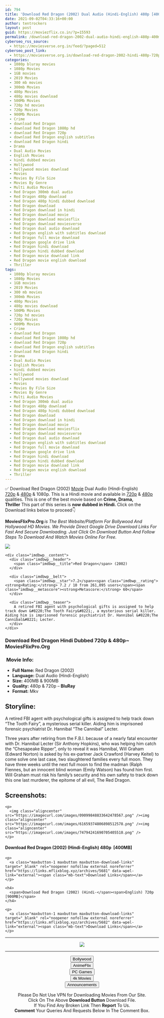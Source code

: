 ```yaml
---
id: 794
title: 'Download Red Dragon (2002) Dual Audio (Hindi-English) 480p [400MB] || 720p [900MB]'
date: 2021-09-02T04:33:16+00:00
author: tentrockers
layout: post
guid: https://moviezflix.co.in/?p=15593
permalink: /download-red-dragon-2002-dual-audio-hindi-english-480p-400mb-720p-900mb/
cyberseo_rss_source:
  - https://moviesverse.org.in/feed/?paged=512
cyberseo_post_link:
  - https://moviesverse.org.in/download-red-dragon-2002-hindi-480p-720p/
categories:
  - 1080p bluray movies
  - 1080p Movies
  - 1GB movies
  - 2019 Movies
  - 300 mb movies
  - 300mb Movies
  - 480p Movies
  - 480p movies download
  - 500Mb Movies
  - 720p hd movies
  - 720p Movies
  - 900Mb Movies
  - Crime
  - download Red Dragon
  - download Red Dragon 1080p hd
  - download Red Dragon 720p
  - download Red Dragon english subtitles
  - download Red Dragon hindi
  - Drama
  - Dual Audio Movies
  - English Movies
  - hindi dubbed movies
  - Hollywood
  - hollywood movies download
  - Movies
  - Movies By File Size
  - Movies By Genre
  - Multi Audio Movies
  - Red Dragon 300mb dual audio
  - Red Dragon 480p download
  - Red Dragon 480p hindi dubbed download
  - Red Dragon download
  - Red Dragon download in hindi
  - Red Dragon download movie
  - Red Dragon download moviesflix
  - Red Dragon download moviesverse
  - Red Dragon dual audio download
  - Red Dragon english with subtitles download
  - Red Dragon full movie download
  - Red Dragon google drive link
  - Red Dragon hindi download
  - Red Dragon hindi dubbed download
  - Red Dragon movie download link
  - Red Dragon movie english download
  - Thriller
tags:
  - 1080p bluray movies
  - 1080p Movies
  - 1GB movies
  - 2019 Movies
  - 300 mb movies
  - 300mb Movies
  - 480p Movies
  - 480p movies download
  - 500Mb Movies
  - 720p hd movies
  - 720p Movies
  - 900Mb Movies
  - Crime
  - download Red Dragon
  - download Red Dragon 1080p hd
  - download Red Dragon 720p
  - download Red Dragon english subtitles
  - download Red Dragon hindi
  - Drama
  - Dual Audio Movies
  - English Movies
  - hindi dubbed movies
  - Hollywood
  - hollywood movies download
  - Movies
  - Movies By File Size
  - Movies By Genre
  - Multi Audio Movies
  - Red Dragon 300mb dual audio
  - Red Dragon 480p download
  - Red Dragon 480p hindi dubbed download
  - Red Dragon download
  - Red Dragon download in hindi
  - Red Dragon download movie
  - Red Dragon download moviesflix
  - Red Dragon download moviesverse
  - Red Dragon dual audio download
  - Red Dragon english with subtitles download
  - Red Dragon full movie download
  - Red Dragon google drive link
  - Red Dragon hindi download
  - Red Dragon hindi dubbed download
  - Red Dragon movie download link
  - Red Dragon movie english download
  - Thriller
---
```

<div class="thecontent clearfix">
  <p>
    ✅ Download Red Dragon (2002) <a href="https://moviesverse.org.in/category/movies/" data-wpel-link="internal">Movie</a> Dual Audio (Hindi-English) <a href="https://moviesverse.org.in/720p-movies/" data-wpel-link="internal">720p</a>&nbsp;&&nbsp;<a href="https://moviesverse.org.in/480p-movies/" data-wpel-link="internal">480p</a> & 1080p. This is a Hindi movie and available in <a href="https://moviesverse.org.in/720p-movies/" data-wpel-link="internal">720p</a>&nbsp;&&nbsp;<a href="https://moviesverse.org.in/480p-movies/" data-wpel-link="internal">480p</a> qualities. This is one of the best movie based on <strong>Crime, Drama, Thriller</strong>&nbsp;This part of this series is <strong>now dubbed in <span>Hindi.&nbsp;</span></strong><span>Click on the Download links below to proceed👇</span>
  </p>
  
  <p>
    <strong><span>MoviesFlixPro.Org&nbsp;</span></strong><em>is The Best Website/Platform For Bollywood And Hollywood HD Movies. We Provide Direct Google Drive Download Links For Fast And Secure Downloading. Just Click On Download Button And Follow Steps To&nbsp;Download And Watch Movies Online For Free.</em>
  </p>
  
  <div class="imdbwp imdbwp--movie dark">
    <div class="imdbwp__thumb">
      <a class="imdbwp__link" target="_blank" title="Red Dragon" href="https://www.imdb.com/title/tt0289765/" rel="nofollow external noopener noreferrer" data-wpel-link="external"><img class="imdbwp__img" src="https://m.media-amazon.com/images/M/MV5BMTQ4MDgzNjM5MF5BMl5BanBnXkFtZTYwMjUwMzY2._V1_SX300.jpg" /></a>
    </div>
    
    <div class="imdbwp__content">
      <div class="imdbwp__header">
        <span class="imdbwp__title">Red Dragon</span> (2002)
      </div>
      
      <div class="imdbwp__belt">
        <span class="imdbwp__star">7.2</span><span class="imdbwp__rating"><strong>Rating:</strong> 7.2 / 10 from 261,095 users</span><span class="imdbwp__metascore"><strong>Metascore:</strong> 60</span>
      </div>
      
      <div class="imdbwp__teaser">
        A retired FBI agent with psychological gifts is assigned to help track down &#8220;The Tooth Fairy&#8221;, a mysterious serial killer. Aiding him is imprisoned forensic psychiatrist Dr. Hannibal &#8220;The Cannibal&#8221; Lecter.
      </div>
    </div>
  </div>
  
  <h3>
    <span>Download Red Dragon Hindi Dubbed 720p & 480p~ MoviesFlixPro.Org</span>
  </h3>
  
  <h3>
    <span>&nbsp;Movie Info:&nbsp;</span>
  </h3>
  
  <ul>
    <li>
      <strong>Full Name: </strong>Red Dragon (2002)
    </li>
    <li>
      <strong>Language:</strong> Dual Audio (Hindi-English)
    </li>
    <li>
      <strong>Size:</strong> 400MB & 900MB
    </li>
    <li>
      <strong>Quality:</strong> 480p & 720p – <span><strong>BluRay</strong></span>
    </li>
    <li>
      <strong>Format:</strong>&nbsp;Mkv
    </li>
  </ul>
  
  <h2>
    <span>Storyline:</span>
  </h2>
  
  <p>
    A retired FBI agent with psychological gifts is assigned to help track down “The Tooth Fairy”, a mysterious serial killer. Aiding him is imprisoned forensic psychiatrist Dr. Hannibal “The Cannibal” Lecter.
  </p>
  
  <div>
    Three years after retiring from the F.B.I. because of a nearly fatal encounter with Dr. Hannibal Lecter (Sir Anthony Hopkins), who was helping him catch the “Chesapeake Ripper”, only to reveal it was Hannibal, Will Graham (Edward Norton) is asked by his ex-partner Jack Crawford (Harvey Keitel) to come solve one last case, two slaughtered families every full moon. They have three weeks until the next full moon to find the madman (Ralph Fiennes, but an innocent blind woman (Emily Watson) has found him first. Will Graham must risk his family’s security and his own safety to track down this one last murderer, the epitome of all evil, The Red Dragon.
  </div>
  
  <div class="summary_text">
    <h2>
      <span>Screenshots:</span>
    </h2>
    
    <p>
      <img class="aligncenter" src="https://imagecurl.com/images/09099848833642478567.png" /><img class="aligncenter" src="https://imagecurl.com/images/61659374806898512578.png" /><img class="aligncenter" src="https://imagecurl.com/images/74794241690705405510.png" />
    </p>
  </div>
  
  <div class="inline canwrap">
    <h4>
      <span>Download Red Dragon (2002) (Hindi-English) </span><span>480p&nbsp; [400MB]</span>
    </h4>
    
    <p>
      <a class="maxbutton-1 maxbutton maxbutton-download-links" target="_blank" rel="noopener nofollow external noreferrer" href="https://links.mflixblog.xyz/archives/5681" data-wpel-link="external"><span class="mb-text">Download Links</span></a>
    </p>
    
    <h4>
      <span>Download Red Dragon (2002) (Hindi-</span><span>English) 720p [900MB]</span>
    </h4>
    
    <p>
      <a class="maxbutton-1 maxbutton maxbutton-download-links" target="_blank" rel="noopener nofollow external noreferrer" href="https://links.mflixblog.xyz/archives/5682" data-wpel-link="external"><span class="mb-text">Download Links</span></a>
    </p>
  </div>
</div>

<center>
  </p> 
  
  <hr />
  
  <p>
    <a href="http://gdrivepro.xyz/join.php" data-wpel-link="external" target="_blank" rel="nofollow external noopener noreferrer"><img src="https://i.imgur.com/FhMdWdW.png" /></a>
  </p>
  
  <hr />
  
  <p>
    <a href="https://dogemovies.xyz" target="_blank" data-wpel-link="external" rel="nofollow external noopener noreferrer"><button class="button button5">Bollywood</button></a><br /> <a href="https://animeflix.in" target="_blank" data-wpel-link="external" rel="nofollow external noopener noreferrer"><button class="button button5">AnimeFlix</button></a><br /> <a href="https://gamesflix.net/" target="_blank" data-wpel-link="external" rel="nofollow external noopener noreferrer"><button class="button button5">PC Games</button></a><br /> <a href="https://uhdmovies.in" target="_blank" data-wpel-link="external" rel="nofollow external noopener noreferrer"><button class="button button5">4k Movies</button></a><br /> <a href="https://moviesverse.org.in/announcements/" target="_blank" data-wpel-link="internal" rel="noopener"><button class="button button5">Announcements</button></a>
  </p>
  
  <div class="alert alert-danger">
    Please Do Not Use VPN for Downloading Movies From Our Site.
  </div>
  
  <div class="alert alert-success">
    Click On The Above <strong>Download Button</strong> Download File.
  </div>
  
  <div class="alert alert-warning">
    If You Find Any Broken Link Then <strong>Report</strong> To Us.
  </div>
  
  <div class="alert alert-info">
    <strong>Comment</strong> Your Queries And Requests Below In The Comment Box.
  </div>
  
  <p>
    </center>
  </p>